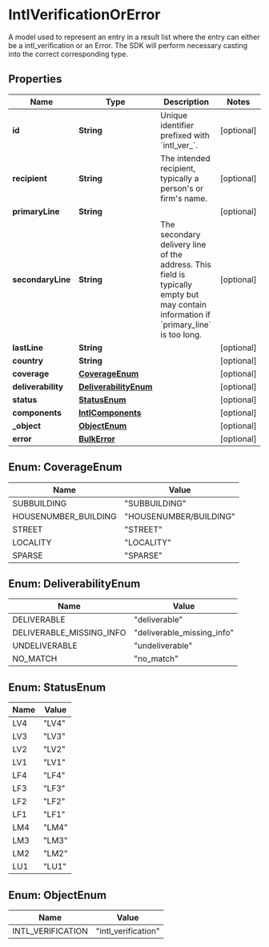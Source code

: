 

# IntlVerificationOrError

A model used to represent an entry in a result list where the entry can either be a intl_verification or an Error. The SDK will perform necessary casting into the correct corresponding type. 

## Properties

Name | Type | Description | Notes
------------ | ------------- | ------------- | -------------
**id** | **String** | Unique identifier prefixed with &#x60;intl_ver_&#x60;. |  [optional]
**recipient** | **String** | The intended recipient, typically a person&#39;s or firm&#39;s name. |  [optional]
**primaryLine** | **String** |  |  [optional]
**secondaryLine** | **String** | The secondary delivery line of the address. This field is typically empty but may contain information if &#x60;primary_line&#x60; is too long.  |  [optional]
**lastLine** | **String** |  |  [optional]
**country** | **String** |  |  [optional]
**coverage** | [**CoverageEnum**](#CoverageEnum) |  |  [optional]
**deliverability** | [**DeliverabilityEnum**](#DeliverabilityEnum) |  |  [optional]
**status** | [**StatusEnum**](#StatusEnum) |  |  [optional]
**components** | [**IntlComponents**](IntlComponents.md) |  |  [optional]
**_object** | [**ObjectEnum**](#ObjectEnum) |  |  [optional]
**error** | [**BulkError**](BulkError.md) |  |  [optional]



## Enum: CoverageEnum

Name | Value
---- | -----
SUBBUILDING | &quot;SUBBUILDING&quot;
HOUSENUMBER_BUILDING | &quot;HOUSENUMBER/BUILDING&quot;
STREET | &quot;STREET&quot;
LOCALITY | &quot;LOCALITY&quot;
SPARSE | &quot;SPARSE&quot;



## Enum: DeliverabilityEnum

Name | Value
---- | -----
DELIVERABLE | &quot;deliverable&quot;
DELIVERABLE_MISSING_INFO | &quot;deliverable_missing_info&quot;
UNDELIVERABLE | &quot;undeliverable&quot;
NO_MATCH | &quot;no_match&quot;



## Enum: StatusEnum

Name | Value
---- | -----
LV4 | &quot;LV4&quot;
LV3 | &quot;LV3&quot;
LV2 | &quot;LV2&quot;
LV1 | &quot;LV1&quot;
LF4 | &quot;LF4&quot;
LF3 | &quot;LF3&quot;
LF2 | &quot;LF2&quot;
LF1 | &quot;LF1&quot;
LM4 | &quot;LM4&quot;
LM3 | &quot;LM3&quot;
LM2 | &quot;LM2&quot;
LU1 | &quot;LU1&quot;



## Enum: ObjectEnum

Name | Value
---- | -----
INTL_VERIFICATION | &quot;intl_verification&quot;




